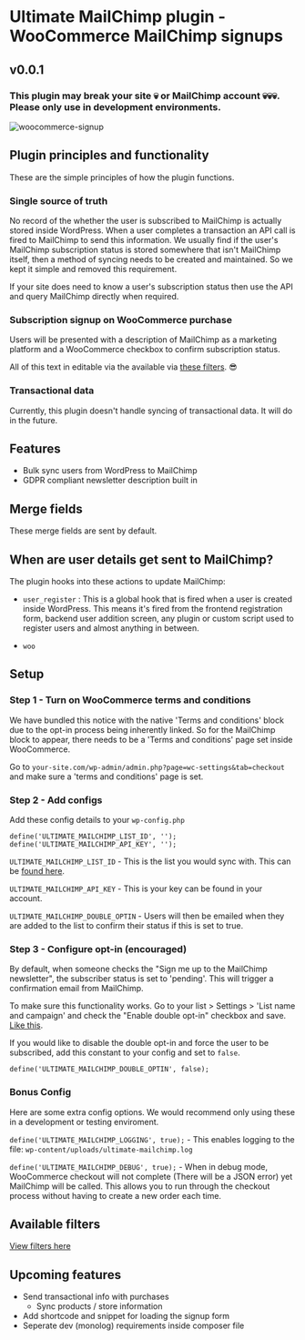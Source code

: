# Ultimate MailChimp plugin - WooCommerce MailChimp signups
## v0.0.1
### This plugin may break your site 💀 or MailChimp account 💀💀💀. Please only use in development environments.

![woocommerce-signup](https://user-images.githubusercontent.com/1636310/42940662-3559c458-8b52-11e8-8c8a-c036d31d4cd1.png)

## Plugin principles and functionality

These are the simple principles of how the plugin functions.

### Single source of truth

No record of the whether the user is subscribed to MailChimp is actually stored inside WordPress. When a user completes a transaction an API call is fired to MailChimp to send this information. We usually find if the user's MailChimp subscription status is stored somewhere that isn't MailChimp itself, then a method of syncing needs to be created and maintained. So we kept it simple and removed this requirement.

If your site does need to know a user's subscription status then use the API and query MailChimp directly when required.

### Subscription signup on WooCommerce purchase

Users will be presented with a description of MailChimp as a marketing platform and a WooCommerce checkbox to confirm subscription status.

All of this text in editable via the available via [these filters](https://github.com/AtomicSmash/ultimate-mailchimp-plugin/wiki/Filters). 😎

### Transactional data

Currently, this plugin doesn't handle syncing of transactional data. It will do in the future.

## Features

- Bulk sync users from WordPress to MailChimp
- GDPR compliant newsletter description built in

## Merge fields

These merge fields are sent by default.

## When are user details get sent to MailChimp?

The plugin hooks into these actions to update MailChimp:

- `user_register` : This is a global hook that is fired when a user is created inside WordPress. This means it's fired from the frontend registration form, backend user addition screen, any plugin or custom script used to register users and almost anything in between.

- `woo`

## Setup

### Step 1 - Turn on WooCommerce terms and conditions

We have bundled this notice with the native 'Terms and conditions' block due to the opt-in process being inherently linked. So for the MailChimp block to appear, there needs to be a 'Terms and conditions' page set inside WooCommerce.

Go to `your-site.com/wp-admin/admin.php?page=wc-settings&tab=checkout` and make sure a 'terms and conditions' page is set.

### Step 2 - Add configs

Add these config details to your `wp-config.php`

```
define('ULTIMATE_MAILCHIMP_LIST_ID', '');
define('ULTIMATE_MAILCHIMP_API_KEY', '');
```

`ULTIMATE_MAILCHIMP_LIST_ID` - This is the list you would sync with. This can be [found here](https://user-images.githubusercontent.com/1636310/43076416-18e63d42-8e7c-11e8-907d-03074ba6879a.gif).

`ULTIMATE_MAILCHIMP_API_KEY` - This is your key can be found in your account.

`ULTIMATE_MAILCHIMP_DOUBLE_OPTIN` - Users will then be emailed when they are added to the list to confirm their status if this is set to true.

### Step 3 - Configure opt-in (encouraged)

By default, when someone checks the "Sign me up to the MailChimp newsletter", the subscriber status is set to 'pending'. This will trigger a confirmation email from MailChimp.

To make sure this functionality works. Go to your list > Settings > 'List name and campaign' and check the "Enable double opt-in" checkbox and save. [Like this](https://user-images.githubusercontent.com/1636310/43076417-1901cf3a-8e7c-11e8-8a8f-c5f0e63a0ff7.gif).

If you would like to disable the double opt-in and force the user to be subscribed, add this constant to your config and set to `false`.

```
define('ULTIMATE_MAILCHIMP_DOUBLE_OPTIN', false);
```

### Bonus Config

Here are some extra config options. We would recommend only using these in a development or testing enviroment.

`define('ULTIMATE_MAILCHIMP_LOGGING', true);` - This enables logging to the file: `wp-content/uploads/ultimate-mailchimp.log`

`define('ULTIMATE_MAILCHIMP_DEBUG', true);` - When in debug mode, WooCommerce checkout will not complete (There will be a JSON error) yet MailChimp will be called. This allows you to run through the checkout process without having to create a new order each time.


## Available filters

[View filters here](https://github.com/AtomicSmash/ultimate-mailchimp-plugin/wiki/Filters)

## Upcoming features

- Send transactional info with purchases
  - Sync products / store information
- Add shortcode and snippet for loading the signup form
- Seperate dev (monolog) requirements inside composer file
